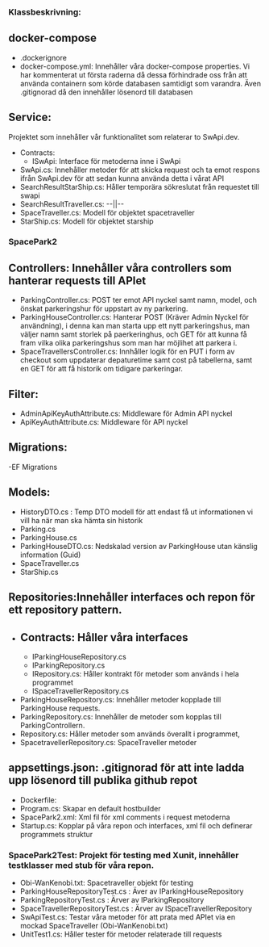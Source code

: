 ### Klassbeskrivning:

## docker-compose
* .dockerignore
* docker-compose.yml: Innehåller våra docker-compose properties. Vi har kommenterat ut första raderna då dessa förhindrade oss från att använda containern som körde databasen samtidigt som varandra. Även .gitignorad då den innehåller lösenord till databasen

## Service: 
Projektet som innehåller vår funktionalitet som relaterar to SwApi.dev. 
* Contracts:
	- ISwApi: Interface för metoderna inne i SwApi
* SwApi.cs: Innehåller metoder för att skicka request och ta emot respons ifrån SwApi.dev för att sedan kunna använda detta i vårat API
* SearchResultStarShip.cs: Håller temporära sökreslutat från requestet till swapi
* SearchResultTraveller.cs: --||--
* SpaceTraveller.cs: Modell för objektet spacetraveller
* StarShip.cs: Modell för objektet starship

### SpacePark2
## Controllers: Innehåller våra controllers som hanterar requests till APIet
* ParkingController.cs: POST ter emot API nyckel samt namn, model, och önskat parkeringshur för uppstart av ny parkering.
* ParkingHouseController.cs: Hanterar POST (Kräver Admin Nyckel för användning), i denna kan man starta upp ett nytt parkeringshus, man väljer namn samt storlek på paerkeringhus, och GET för att kunna få fram vilka olika parkeringshus som man har möjlihet att parkera i.
* SpaceTravellersController.cs: Innhåller logik för en PUT i form av checkout som uppdaterar depaturetime samt cost på tabellerna, samt en GET för att få historik om tidigare parkeringar.

## Filter:
* AdminApiKeyAuthAttribute.cs: Middleware för Admin API nyckel 
* ApiKeyAuthAttribute.cs: Middleware för API nyckel
	
## Migrations:
-EF Migrations

## Models: 
* HistoryDTO.cs : Temp DTO modell för att endast få ut informationen vi vill ha när man ska hämta sin historik
* Parking.cs
* ParkingHouse.cs
* ParkingHouseDTO.cs: Nedskalad version av ParkingHouse utan känslig information (Guid)
* SpaceTraveller.cs
* StarShip.cs

## Repositories:Innehåller interfaces och repon för ett repository pattern.
*	## Contracts: Håller våra interfaces
   	* IParkingHouseRepository.cs
   	* IParkingRepository.cs
   	* IRepository.cs: Håller kontrakt för metoder som används i hela programmet
   	* ISpaceTravellerRepository.cs
* ParkingHouseRepository.cs: Innehåller metoder kopplade till ParkingHouse requests.
* ParkingRepository.cs: Innehåller de metoder som kopplas till ParkingControllern.
* Repository.cs: Håller metoder som används överallt i programmet, 
* SpacetravellerRepository.cs: SpaceTraveller metoder		

	
## appsettings.json: .gitignorad för att inte ladda upp lösenord till publika github repot
* Dockerfile:
* Program.cs: Skapar en default hostbuilder 
* SpacePark2.xml: Xml fil för xml comments i request metoderna
* Startup.cs: Kopplar på våra repon och interfaces, xml fil och definerar programmets struktur

### SpacePark2Test: Projekt för testing med Xunit, innehåller testklasser med stub för våra repon.

* Obi-WanKenobi.txt: Spacetraveller objekt för testing
* ParkingHouseRepositoryTest.cs : Äver av IParkingHouseRepository
* ParkingRepositoryTest.cs : Ärver av IParkingRepository
* SpaceTravellerRepositoryTest.cs : Ärver av ISpaceTravellerRepository
* SwApiTest.cs: Testar våra metoder för att prata med APIet via en mockad SpaceTraveller (Obi-WanKenobi.txt)
* UnitTest1.cs: Håller tester för metoder relaterade till requests
	
